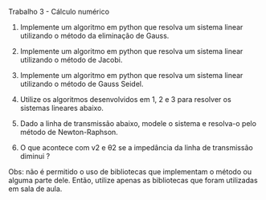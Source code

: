 Trabalho 3 - Cálculo numérico

1. Implemente um algoritmo em python que resolva um sistema linear utilizando o método da eliminação de Gauss.

2. Implemente um algoritmo em python que resolva um sistema linear utilizando o método de Jacobi.

3. Implemente um algoritmo em python que resolva um sistema linear utilizando o método de Gauss Seidel.

4. Utilize os algoritmos desenvolvidos em 1, 2 e 3 para resolver os sistemas lineares abaixo.

5. Dado a linha de transmissão abaixo, modele o sistema e resolva-o pelo método de Newton-Raphson.

6. O que acontece com v2 e θ2 se a impedância da linha de transmissão diminui ?

Obs: não é permitido o uso de bibliotecas que implementam o método ou alguma parte dele. Então, utilize apenas as bibliotecas que foram utilizadas em sala de aula. 
